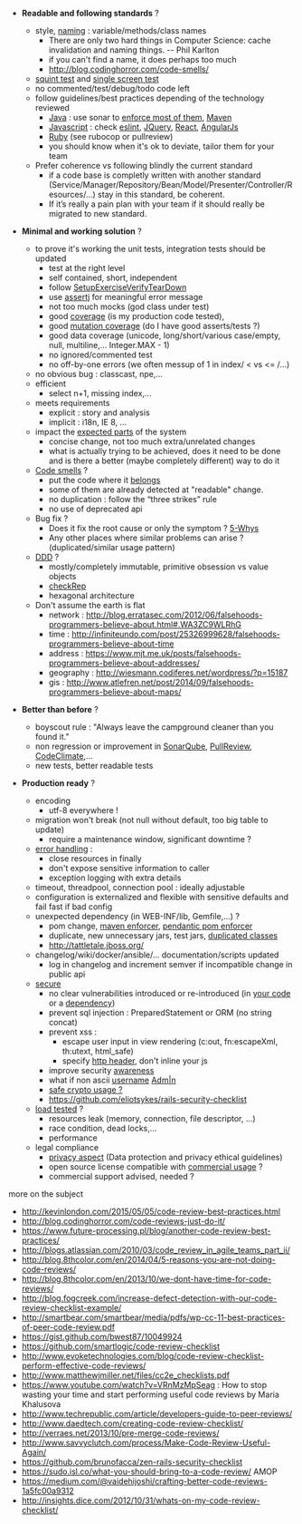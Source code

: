
* **Readable and following standards** ?
  * style, [naming](http://arlobelshee.com/good-naming-is-a-process-not-a-single-step/) : variable/methods/class names
    * There are only two hard things in Computer Science: cache invalidation and naming things. -- Phil Karlton
    * if you can't find a name, it does perhaps too much
    * http://blog.codinghorror.com/code-smells/
  * [squint test](http://robertheaton.com/2014/06/20/code-review-without-your-eyes/) and [single screen test](https://mestachs.wordpress.com/2012/11/26/through-the-eyes-of-sonar-complexity/)
  * no commented/test/debug/todo code left
  * follow guidelines/best practices depending of the technology reviewed
     * [Java](http://google.github.io/styleguide/javaguide.html) : use sonar to [enforce most of them](https://mestachs.wordpress.com/2013/12/23/through-the-eyes-of-sonar-recap/), [Maven](https://mestachs.wordpress.com/2012/05/17/maven-best-practices/)
     * [Javascript](https://github.com/airbnb/javascript/blob/master/README.md) : check [eslint](http://eslint.org/), [JQuery](http://lab.abhinayrathore.com/jquery-standards/), [React](https://github.com/airbnb/javascript/tree/master/react), [AngularJs](https://github.com/johnpapa/angular-styleguide#table-of-contents)
     * [Ruby](https://github.com/bbatsov/ruby-style-guide) (see rubocop or pullreview)
     * you should know when it's ok to deviate, tailor them for your team
  * Prefer coherence vs following blindly the current standard
     * if a code base is completly written with another standard (Service/Manager/Repository/Bean/Model/Presenter/Controller/Resources/…) stay in this standard, be coherent.
     * If it’s really a pain plan with your team if it should really be migrated to new standard.

* **Minimal and working solution** ?
  * to prove it's working the unit tests, integration tests should be updated
    * test at the right level
    * self contained, short, independent
    * follow [SetupExerciseVerifyTearDown](http://xunitpatterns.com/Four%20Phase%20Test.html)
    * use [assertj](http://joel-costigliola.github.io/assertj/) for meaningful error message
    * not too much mocks (god class under test)
    * good [coverage](http://eclemma.org/) (is my production code tested), 
    * good [mutation coverage](http://pitest.org/) (do I have good asserts/tests ?)
    * good data coverage (unicode, long/short/various case/empty, null, multiline,... Integer.MAX - 1)
    * no ignored/commented test
    * no off-by-one errors (we often messup of 1 in index/ < vs <= /...)
  * no obvious bug : classcast, npe,...
  * efficient
    * select n+1, missing index,...
  * meets requirements
    * explicit : story and analysis
    * implicit : i18n, IE 8, ...
  * impact the [expected parts](http://www.lornajane.net/posts/2015/code-reviews-before-you-even-run-the-code) of the system
    * concise change, not too much extra/unrelated changes
    * what is actually trying to be achieved, does it need to be done and is there a better (maybe completely different) way to do it
  * [Code smells](http://blog.codinghorror.com/code-smells/) ?
    * put the code where it [belongs](https://speakerdeck.com/vanakenm/code-trails?slide=29)
    * some of them are already detected at "readable" change.
    * no duplication : follow the “three strikes” rule
    * no use of deprecated api
  * Bug fix ? 
     * Does it fix the root cause or only the symptom ? [5-Whys](https://en.wikipedia.org/wiki/5_Whys)
     * Any other places where similar problems can arise ? (duplicated/similar usage pattern)
  * [DDD](http://www.infoq.com/minibooks/domain-driven-design-quickly) ? 
     * mostly/completely immutable, primitive obsession vs value objects
     * [checkRep](http://www.pgbovine.net/programming-with-rep-invariants.htm)
     * hexagonal architecture
  * Don't assume the earth is flat
     * network : http://blog.erratasec.com/2012/06/falsehoods-programmers-believe-about.html#.WA3ZC9WLRhG
     * time : http://infiniteundo.com/post/25326999628/falsehoods-programmers-believe-about-time 
     * address : https://www.mjt.me.uk/posts/falsehoods-programmers-believe-about-addresses/
     * geography : http://wiesmann.codiferes.net/wordpress/?p=15187
     * gis : http://www.atlefren.net/post/2014/09/falsehoods-programmers-believe-about-maps/
     
* **Better than before** ?
  * boyscout rule : "Always leave the campground cleaner than you found it."
  * non regression or improvement in [SonarQube](http://www.sonarqube.org/), [PullReview](https://www.pullreview.com/),  [CodeClimate](https://codeclimate.com/),...
  * new tests, better readable tests

* **Production ready** ?
  * encoding
    * utf-8 everywhere !
  * migration won't break (not null without default, too big table to update)
    * require a maintenance window, significant downtime ?
  * [error handling](https://mestachs.wordpress.com/2012/10/10/through-the-eyes-of-sonar-exception-handling/) :
    * close resources in finally
    * don't expose sensitive information to caller
    * exception logging with extra details
  * timeout, threadpool, connection pool : ideally adjustable
  * configuration is externalized and flexible with sensitive defaults and fail fast if bad config
  * unexpected dependency (in WEB-INF/lib, Gemfile,...) ?
    * pom change, [maven enforcer](https://maven.apache.org/enforcer/enforcer-rules/bannedDependencies.html), [pendantic pom enforcer](https://github.com/ferstl/pedantic-pom-enforcers#pedantic-pom-enforcers)
    * duplicate, new unnecessary jars, test jars, [duplicated classes](https://github.com/mestachs/archeo4j#archeo4j)
    * http://tattletale.jboss.org/
  * changelog/wiki/docker/ansible/... documentation/scripts updated
    * log in changelog and increment semver if incompatible change in public api
  * [secure](https://speakerdeck.com/mestachs/betatech-security-for-dummies?slide=38)
    * no clear vulnerabilities introduced or re-introduced (in [your code](https://www.owasp.org/images/f/fa/Code_Review_Guide_Pre-AlphaV2_(1).pdf) or a [dependency](https://www.owasp.org/index.php/OWASP_Dependency_Check))
    * prevent sql injection : PreparedStatement or ORM (no string concat)
    * prevent xss : 
      * escape user input in view rendering (c:out, fn:escapeXml, th:utext, html_safe)
      * specify [http header](https://www.owasp.org/index.php/List_of_useful_HTTP_headers), don't inline your js
    * improve security [awareness](http://www.ikangae.net/application-security/4-ways-to-improve-your-web-security/)
    * what if non ascii [username](https://github.com/reinderien/mimic) [Adm|n](https://www.reddit.com/r/programming/comments/1gl0zn/a_security_hole_via_unicode_usernames/)
    * [safe crypto usage ?](https://gist.github.com/paragonie-scott/e9319254c8ecbad4f227)
    * https://github.com/eliotsykes/rails-security-checklist
  * [load tested](https://speakerdeck.com/mestachs/gatling-load-testing-like-a-king) ?
    * resources leak (memory, connection, file descriptor, ...)
    * race condition, dead locks,...
    * performance
  * legal compliance
    * [privacy aspect](https://www.privacycommission.be/en) (Data protection and privacy ethical guidelines)
    * open source license compatible with [commercial usage](http://stackoverflow.com/a/27867740/613936) ?
    * commercial support advised, needed ?
     
more on the subject
 * http://kevinlondon.com/2015/05/05/code-review-best-practices.html
 * http://blog.codinghorror.com/code-reviews-just-do-it/
 * https://www.future-processing.pl/blog/another-code-review-best-practices/
 * http://blogs.atlassian.com/2010/03/code_review_in_agile_teams_part_ii/
 * http://blog.8thcolor.com/en/2014/04/5-reasons-you-are-not-doing-code-reviews/
 * http://blog.8thcolor.com/en/2013/10/we-dont-have-time-for-code-reviews/
 * http://blog.fogcreek.com/increase-defect-detection-with-our-code-review-checklist-example/
 * http://smartbear.com/smartbear/media/pdfs/wp-cc-11-best-practices-of-peer-code-review.pdf
 * https://gist.github.com/bwest87/10049924
 * https://github.com/smartlogic/code-review-checklist
 * http://www.evoketechnologies.com/blog/code-review-checklist-perform-effective-code-reviews/
 * http://www.matthewjmiller.net/files/cc2e_checklists.pdf
 * https://www.youtube.com/watch?v=VRnMzMpSeag : How to stop wasting your time and start performing useful code reviews by Maria Khalusova
 * http://www.techrepublic.com/article/developers-guide-to-peer-reviews/
 * http://www.daedtech.com/creating-code-review-checklist/
 * http://verraes.net/2013/10/pre-merge-code-reviews/
 * http://www.savvyclutch.com/process/Make-Code-Review-Useful-Again/
 * https://github.com/brunofacca/zen-rails-security-checklist
 * https://sudo.isl.co/what-you-should-bring-to-a-code-review/ AMOP
 * https://medium.com/@vaidehijoshi/crafting-better-code-reviews-1a5fc00a9312
 * http://insights.dice.com/2012/10/31/whats-on-my-code-review-checklist/
